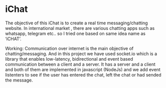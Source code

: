 # iChat

The objective of this iChat is to create a real time messaging/chatting website. In international market , there are various chatting apps such as whatsapp, telegram etc.. so I tried one based on same idea name as ‘iCHAT’.

Working:
Communication over internet is the main objective of chatting/messaging. And in this project we have used socket.io which is a library that enables low-latency, bidirectional and event based communication between a client and a server. It has a server and a client and both of them are implemented in javascript (NodeJs)  and we add event listenters to see if the user has entered the chat, left the chat or had sended the message.

